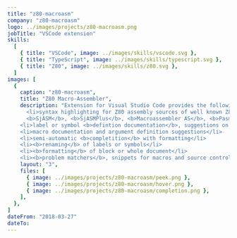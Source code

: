```yaml
---
title: "z80-macroasm"
company: "z80-macroasm"
logo: ../images/projects/z80-macroasm.png
jobTitle: "VSCode extension"
skills:
  [
    { title: "VSCode", image: ../images/skills/vscode.svg },
    { title: "TypeScript", image: ../images/skills/typescript.svg },
    { title: "Z80", image: ../images/skills/z80.svg },
  ]
images: [
  {
    caption: "z80-macroasm",
    title: "Z80 Macro-Assembler",
    description: "Extension for Visual Studio Code provides the following features:<ul>
      <li>syntax highlighting for Z80 assembly sources of well known Z80 macro-assemblers:<br>
      <b>SjASM</b>, <b>SjASMPlus</b>, <b>Macroassembler AS</b>, <b>Pasmo</b>, <b>rasm</b> and <b>tniASM</b></li>
    <li>label or symbol <b>defintion documentation</b>, suggestions on hover or typing</li>
    <li>macro documentation and argument definition suggestions</li>
    <li>semi-automatic <b>completition</b> with formatting</li>
    <li><b>renaming</b> of labels or symbols</li>
    <li><b>formatting</b> of block or whole document</li>
    <li><b>problem matchers</b>, snippets for macros and source control keywords</li></ul>",
    layout: "3",
    files: [
      { image: ../images/projects/z80-macroasm/peek.png },
      { image: ../images/projects/z80-macroasm/hover.png },
      { image: ../images/projects/z80-macroasm/completion.png },
    ],
  },
]
dateFrom: "2018-03-27"
dateTo:
---
```


